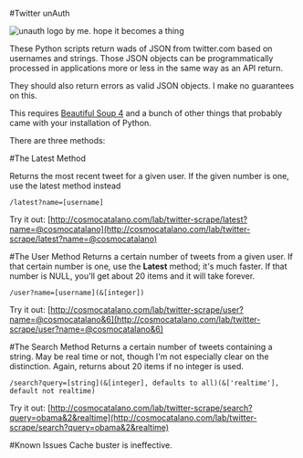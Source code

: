 #Twitter unAuth

![unauth logo by me. hope it becomes a thing](https://raw.github.com/cosmocatalano/twitter-unauth/master/unauth_logo.png)

These Python scripts return wads of JSON from twitter.com based on usernames and strings. Those JSON objects can be programmatically processed in applications more or less in the same way as an API return.

They should also return errors as valid JSON objects. I make no guarantees on this.

This requires [Beautiful Soup 4](http://www.crummy.com/software/BeautifulSoup/) and a bunch of other things that probably came with your installation of Python.

There are three methods:


#The Latest Method

Returns the most recent tweet for a given user. If the given number is one, use the latest method instead

	/latest?name=[username]

Try it out:
[http://cosmocatalano.com/lab/twitter-scrape/latest?name=@cosmocatalano](http://cosmocatalano.com/lab/twitter-scrape/latest?name=@cosmocatalano)



#The User Method
Returns a certain number of tweets from a given user. If that certain number is one, use the **Latest** method; it's much faster. If that number is NULL, you'll get about 20 items and it will take forever.

	/user?name=[username](&[integer])

Try it out:
[http://cosmocatalano.com/lab/twitter-scrape/user?name=@cosmocatalano&6](http://cosmocatalano.com/lab/twitter-scrape/user?name=@cosmocatalano&6)

#The Search Method
Returns a certain number of tweets containing a string. May be real time or not, though I'm not especially clear on the distinction. Again, returns about 20 items if no integer is used.

	/search?query=[string](&[integer], defaults to all)(&['realtime'], default not realtime)

Try it out:
[http://cosmocatalano.com/lab/twitter-scrape/search?query=obama&2&realtime](http://cosmocatalano.com/lab/twitter-scrape/search?query=obama&2&realtime)

#Known Issues
Cache buster is ineffective. 

